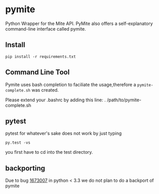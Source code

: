 # pymite
Python Wrapper for the Mite API. PyMite also offers a self-explanatory command-line interface called pymite.

## Install

    pip install -r requirements.txt

## Command Line Tool

Pymite uses bash completion to faciliate the usage,therefore a `pymite-complete.sh` was created.

Please extend your .bashrc by adding this line:
	. /path/to/pymite-complete.sh

## pytest ##
pytest for whatever's sake does not work by just typing

    py.test -vs

you first have to cd into the test directory.

## backporting ##
Due to bug [1673007](https://bugs.python.org/issue1673007) in python < 3.3 we do
not plan to do a backport of pymite
